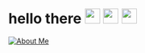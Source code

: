 # hello there <img src="https://emoji.discadia.com/emojis/788f3a39-7ecf-4aee-bac0-d7c0dbbf02a3.gif" width="30px"> <img src="https://emoji.discadia.com/emojis/2dcec35c-e613-4de7-8954-482227ab268f.gif" width="30px"> <img src="https://discordmojis.com/emojis/10031-60fps_parrot/download" width="30px">
[![About Me](https://img.shields.io/badge/archiiv.cc-8A2BE2)](https://archiiv.cc)
